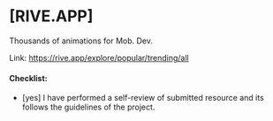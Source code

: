 # [RIVE.APP]

Thousands of animations for Mob. Dev.

Link: https://rive.app/explore/popular/trending/all

#### Checklist:

- [yes] I have performed a self-review of submitted resource and its follows the guidelines of the project.
